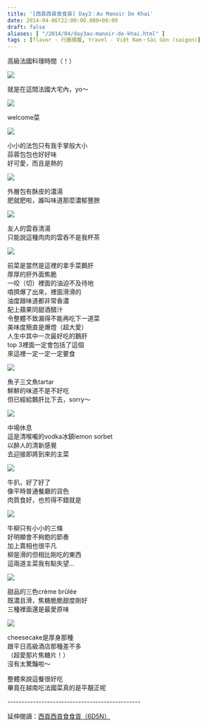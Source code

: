 ```yaml
---
title: '[西貢西貢食食貢] Day3：Au Manoir De Khai'
date: 2014-04-06T22:00:00.000+08:00
draft: false
aliases: [ "/2014/04/day3au-manoir-de-khai.html" ]
tags : [flavor - 行膳積腹, travel - Việt Nam・Sài Gòn (saigon)]
---
```


高級法國料理時間（！）  

[![](https://1.bp.blogspot.com/-lhtHMf6vTdk/XDBet-y3QZI/AAAAAAAAED0/f3ycHU1JJEUCrrBYo23zGyOT9dnAq8QaQCLcBGAs/s640/53.jpg)](https://1.bp.blogspot.com/-lhtHMf6vTdk/XDBet-y3QZI/AAAAAAAAED0/f3ycHU1JJEUCrrBYo23zGyOT9dnAq8QaQCLcBGAs/s1600/53.jpg)

就是在這間法國大宅內，yo～  

[![](https://1.bp.blogspot.com/-UiOgcDECOO8/XDBeyK-aEQI/AAAAAAAAED4/PwgPjAfmg9clY0X0KCBkE0-tMesng4HvQCLcBGAs/s640/54.jpg)](https://1.bp.blogspot.com/-UiOgcDECOO8/XDBeyK-aEQI/AAAAAAAAED4/PwgPjAfmg9clY0X0KCBkE0-tMesng4HvQCLcBGAs/s1600/54.jpg)

welcome菜  

[![](https://4.bp.blogspot.com/-cymIeiMttY8/XDBe2-za-0I/AAAAAAAAEEA/1PjG4PLcP14IpmB1hmGj-zi1UOjOBRcawCLcBGAs/s640/55.jpg)](https://4.bp.blogspot.com/-cymIeiMttY8/XDBe2-za-0I/AAAAAAAAEEA/1PjG4PLcP14IpmB1hmGj-zi1UOjOBRcawCLcBGAs/s1600/55.jpg)

小小的法包只有我手掌般大小  
蒜蓉包包也好好味  
好可愛，而且是熱的  

[![](https://4.bp.blogspot.com/--TZYbJwU4xc/XDBe7QZvQBI/AAAAAAAAEEE/Ya_-xSzwZygeHDtbt9OcE6aKQdizibVkgCLcBGAs/s640/56.jpg)](https://4.bp.blogspot.com/--TZYbJwU4xc/XDBe7QZvQBI/AAAAAAAAEEE/Ya_-xSzwZygeHDtbt9OcE6aKQdizibVkgCLcBGAs/s1600/56.jpg)

外層包有酥皮的濃湯  
肥就肥啦，誰叫味道那麼濃郁豐腴  

[![](https://2.bp.blogspot.com/-s9FhTHqN6xs/XDBfAbyupdI/AAAAAAAAEEI/b-BbTAHMJNAir7mSIMn5Vhuw5hvn8Za3QCLcBGAs/s640/57.jpg)](https://2.bp.blogspot.com/-s9FhTHqN6xs/XDBfAbyupdI/AAAAAAAAEEI/b-BbTAHMJNAir7mSIMn5Vhuw5hvn8Za3QCLcBGAs/s1600/57.jpg)

友人的雲吞清湯  
只能說這種肉肉的雲吞不是我杯茶  

[![](https://3.bp.blogspot.com/-IJK91HWqu88/XDBfFjJSbVI/AAAAAAAAEEM/06ep3uwdpmYqmQED27ZFctx064H1SDCDQCLcBGAs/s640/58.jpg)](https://3.bp.blogspot.com/-IJK91HWqu88/XDBfFjJSbVI/AAAAAAAAEEM/06ep3uwdpmYqmQED27ZFctx064H1SDCDQCLcBGAs/s1600/58.jpg)

前菜是當然是這裡的拿手菜鵝肝  
厚厚的肝外面焦脆  
一咬（切）裡面的油迫不及待地  
噴擠爆了出來，裡面滑滑的  
油度跟味道都非常香濃  
配上蘋果同甜酒醋汁  
令整體不致漏得不能再吃下一道菜  
美味度簡直是爆燈（超大愛）  
人生中其中一次最好吃的鵝肝  
top 3裡面一定會包括了這個  
來這裡一定一定一定要食  

[![](https://3.bp.blogspot.com/-iCu0CmGovI4/XDBfRHldgdI/AAAAAAAAEEc/i2WU6JVgiWY3RCLUfd47kXOlv9QWyiufwCLcBGAs/s640/59.jpg)](https://3.bp.blogspot.com/-iCu0CmGovI4/XDBfRHldgdI/AAAAAAAAEEc/i2WU6JVgiWY3RCLUfd47kXOlv9QWyiufwCLcBGAs/s1600/59.jpg)

魚子三文魚tartar  
鮮鮮的味道不是不好吃  
但已經給鵝肝比下去，sorry～  

[![](https://2.bp.blogspot.com/-056l9HiEmDo/XDBfWM0CJmI/AAAAAAAAEEk/WelJ_vMJ83QOMBJad5Ax0VtgbHAm0_YGgCLcBGAs/s640/60.jpg)](https://2.bp.blogspot.com/-056l9HiEmDo/XDBfWM0CJmI/AAAAAAAAEEk/WelJ_vMJ83QOMBJad5Ax0VtgbHAm0_YGgCLcBGAs/s1600/60.jpg)

中場休息  
這是清喉嚨的vodka冰鎮lemon sorbet  
以醉人的清新感覺  
去迎接即將到來的主菜  

[![](https://4.bp.blogspot.com/-z2D4guLj_lY/XDBfblOgm0I/AAAAAAAAEEo/2L7qkUQ8TJMaCVvV4nshW4XPCA88QTT8ACLcBGAs/s640/61.jpg)](https://4.bp.blogspot.com/-z2D4guLj_lY/XDBfblOgm0I/AAAAAAAAEEo/2L7qkUQ8TJMaCVvV4nshW4XPCA88QTT8ACLcBGAs/s1600/61.jpg)

牛扒，好了好了  
像平時普通餐廳的貨色  
肉質食好，也煎得不錯就是  

[![](https://1.bp.blogspot.com/-1InY0durydI/XDBfioKmYQI/AAAAAAAAEEw/p-1YxZRoGVsoinSce4TSbzueTW41nqLIACLcBGAs/s640/62.jpg)](https://1.bp.blogspot.com/-1InY0durydI/XDBfioKmYQI/AAAAAAAAEEw/p-1YxZRoGVsoinSce4TSbzueTW41nqLIACLcBGAs/s1600/62.jpg)

牛柳只有小小的三條  
好明顯會不夠飽的節奏  
加上賣相也很平凡  
柳是滑的但相比剛吃的東西  
這兩道主菜我有點失望...  

[![](https://1.bp.blogspot.com/-iEwhmF85W_8/XDBfo5kWllI/AAAAAAAAEE0/2mkzUnDnVrcIpDKfUmuAvO3J454Zm0fAgCLcBGAs/s640/63.jpg)](https://1.bp.blogspot.com/-iEwhmF85W_8/XDBfo5kWllI/AAAAAAAAEE0/2mkzUnDnVrcIpDKfUmuAvO3J454Zm0fAgCLcBGAs/s1600/63.jpg)

甜品的三色crème brûlée  
既濃且滑，焦糖脆脆甜度剛好  
三種裡面還是最愛原味  

[![](https://3.bp.blogspot.com/-Zr6YDAgSs8k/XDBfuzdYztI/AAAAAAAAEE8/jRpZToxn82IdUiUUswYKuylDtKxzN_y4ACLcBGAs/s640/64.jpg)](https://3.bp.blogspot.com/-Zr6YDAgSs8k/XDBfuzdYztI/AAAAAAAAEE8/jRpZToxn82IdUiUUswYKuylDtKxzN_y4ACLcBGAs/s1600/64.jpg)

cheesecake是厚身那種  
跟平日高級酒店那種差不多  
（超愛那片焦糖片！）  
沒有太驚豔啦～  
  
整體來說這餐很好吃  
畢竟在越南吃法國菜真的是平靚正呢  
  
\-----------------------------------------------  
  
延伸閱讀：[西貢西貢食食貢（6D5N）](http://www.hidie.net/2014/04/6d5n.html)